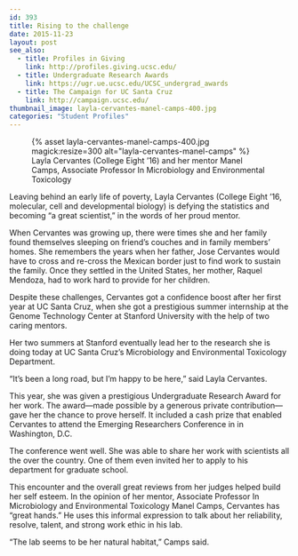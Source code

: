 ```yaml
---
id: 393
title: Rising to the challenge
date: 2015-11-23
layout: post
see_also:
  - title: Profiles in Giving
    link: http://profiles.giving.ucsc.edu/
  - title: Undergraduate Research Awards
    link: https://ugr.ue.ucsc.edu/UCSC_undergrad_awards
  - title: The Campaign for UC Santa Cruz
    link: http://campaign.ucsc.edu/
thumbnail_image: layla-cervantes-manel-camps-400.jpg
categories: "Student Profiles"
---
```

<figure class="inline-image right">
{% asset layla-cervantes-manel-camps-400.jpg magick:resize=300 alt="layla-cervantes-manel-camps" %}<figcaption>Layla Cervantes (College Eight ’16) and her mentor Manel Camps, Associate Professor In Microbiology and Environmental Toxicology</figcaption></figure>

Leaving behind an early life of poverty, Layla Cervantes (College Eight ’16, molecular, cell and developmental biology) is defying the statistics and becoming “a great scientist,” in the words of her proud mentor.

When Cervantes was growing up, there were times she and her family found themselves sleeping on friend’s couches and in family members’ homes. She remembers the years when her father, Jose Cervantes would have to cross and re-cross the Mexican border just to find work to sustain the family. Once they settled in the United States, her mother, Raquel Mendoza, had to work hard to provide for her children.

Despite these challenges, Cervantes got a confidence boost after her first year at UC Santa Cruz, when she got a prestigious summer internship at the Genome Technology Center at Stanford University with the help of two caring mentors.

Her two summers at Stanford eventually lead her to the research she is doing today at UC Santa Cruz’s Microbiology and Environmental Toxicology Department.

“It’s been a long road, but I’m happy to be here,” said Layla Cervantes.

This year, she was given a prestigious Undergraduate Research Award for her work. The award—made possible by a generous private contribution—gave her the chance to prove herself. It included a cash prize that enabled Cervantes to attend the Emerging Researchers Conference in in Washington, D.C.

The conference went well. She was able to share her work with scientists all the over the country. One of them even invited her to apply to his department for graduate school.

This encounter and the overall great reviews from her judges helped build her self esteem. In the opinion of her mentor, Associate Professor In Microbiology and Environmental Toxicology Manel Camps, Cervantes has “great hands.” He uses this informal expression to talk about her reliability, resolve, talent, and strong work ethic in his lab.

“The lab seems to be her natural habitat,” Camps said.

